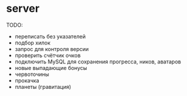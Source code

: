 # server
TODO:  
- переписать без указателей  
- подбор хилок  
- запрос для контроля версии  
- проверить счётчик очков
- подключить MySQL для сохранения прогресса, ников, аватаров
- новые выпадающие бонусы
- червоточины  
- прокачка
- планеты (гравитация)
